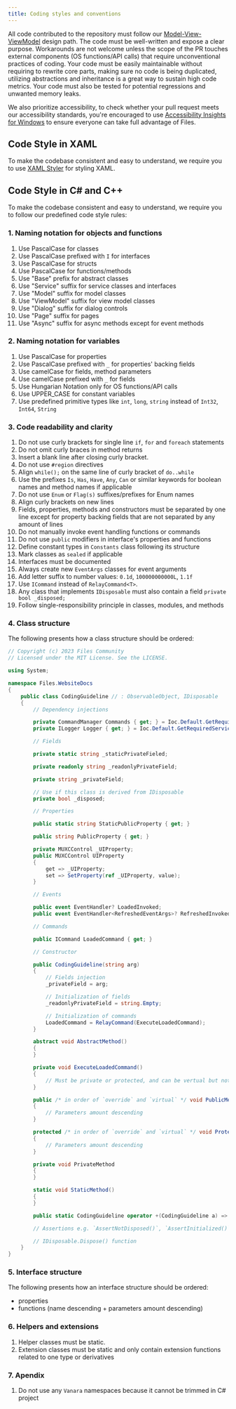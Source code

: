 ```yaml
---
title: Coding styles and conventions
---
```


All code contributed to the repository must follow
our [Model-View-ViewModel](https://en.wikipedia.org/wiki/Model%E2%80%93view%E2%80%93viewmodel) design path. The code
must be well-written and expose a clear purpose. Workarounds are not welcome unless the scope of the PR touches external
components
(OS functions/API calls) that require unconventional practices of coding. Your code must be easily maintainable without
requiring to rewrite core parts, making sure no code is being duplicated, utilizing abstractions and inheritance is a
great way to sustain high code metrics. Your code must also be tested for potential regressions and unwanted memory
leaks.

We also prioritize accessibility, to check whether your pull request meets our accessibility standards, you're
encouraged to use [Accessibility Insights for Windows](https://accessibilityinsights.io/docs/en/windows/overview/)
to ensure everyone can take full advantage of Files.

## Code Style in XAML

To make the codebase consistent and easy to understand, we require you to use [XAML Styler](https://marketplace.visualstudio.com/items?itemName=TeamXavalon.XAMLStyler2022) for styling XAML.

## Code Style in C# and C++

To make the codebase consistent and easy to understand, we require you to follow our predefined code style rules:

### 1. Naming notation for objects and functions

1. Use PascalCase for classes
2. Use PascalCase prefixed with `I` for interfaces
3. Use PascalCase for structs
4. Use PascalCase for functions/methods
5. Use "Base" prefix for abstract classes
6. Use "Service" suffix for service classes and interfaces
7. Use "Model" suffix for model classes
8. Use "ViewModel" suffix for view model classes
9. Use "Dialog" suffix for dialog controls
10. Use "Page" suffix for pages
11. Use "Async" suffix for async methods except for event methods

### 2. Naming notation for variables

1. Use PascalCase for properties
2. Use PascalCase prefixed with `_` for properties' backing fields
3. Use camelCase for fields, method parameters
4. Use camelCase prefixed with `_` for fields
5. Use Hungarian Notation only for OS functions/API calls
6. Use UPPER_CASE for constant variables
7. Use predefined primitive types like `int`, `long`, `string` instead of `Int32`, `Int64`, `String`

### 3. Code readability and clarity

1. Do not use curly brackets for single line `if`, `for` and `foreach` statements
2. Do not omit curly braces in method returns
3. Insert a blank line after closing curly bracket.
4. Do not use `#region` directives
5. Align `while();` on the same line of curly bracket of `do..while`
6. Use the prefixes `Is`, `Has`, `Have`, `Any`, `Can` or similar keywords for boolean names and method names if applicable
7. Do not use `Enum` or `Flag(s)` suffixes/prefixes for Enum names
8. Align curly brackets on new lines
9. Fields, properties, methods and constructors must be separated by one line except for property backing fields that are not separated by any amount of lines
10. Do not manually invoke event handling functions or commands
11. Do not use `public` modifiers in interface's properties and functions
12. Define constant types in `Constants` class following its structure
13. Mark classes as `sealed` if applicable
14. Interfaces must be documented
15. Always create new `EventArgs` classes for event arguments
16. Add letter suffix to number values: `0.1d`, `100000000000L`, `1.1f`
17. Use `ICommand` instead of `RelayCommand<T>`.
18. Any class that implements `IDisposable` must also contain a field `private bool _disposed;`
19. Follow single-responsibility principle in classes, modules, and methods

### 4. Class structure

The following presents how a class structure should be ordered:

```cs
// Copyright (c) 2023 Files Community
// Licensed under the MIT License. See the LICENSE.

using System;

namespace Files.WebsiteDocs
{
    public class CodingGuideline // : ObservableObject, IDisposable
    {
        // Dependency injections

        private CommandManager Commands { get; } = Ioc.Default.GetRequiredService<ICommandManager>();
        private ILogger Logger { get; } = Ioc.Default.GetRequiredService<ILogger>();

        // Fields

        private static string _staticPrivateFieled;

        private readonly string _readonlyPrivateField;

        private string _privateField;

        // Use if this class is derived from IDisposable
        private bool _disposed;

        // Properties

        public static string StaticPublicProperty { get; }

        public string PublicProperty { get; }

        private MUXCControl _UIProperty;
        public MUXCControl UIProperty
        {
            get => _UIProperty;
            set => SetProperty(ref _UIProperty, value);
        }

        // Events

        public event EventHandler? LoadedInvoked;
        public event EventHandler<RefreshedEventArgs>? RefreshedInvoked;

        // Commands

        public ICommand LoadedCommand { get; }

        // Constructor

        public CodingGuideline(string arg)
        {
            // Fields injection
            _privateField = arg;

            // Initialization of fields
            _readonlyPrivateField = string.Empty;

            // Initialization of commands
            LoadedCommand = RelayCommand(ExecuteLoadedCommand);
        }

        abstract void AbstractMethod()
        {
        }

        private void ExecuteLoadedCommand()
        {
            // Must be private or protected, and can be vertual but not abstract.
        }

        public /* in order of `override` and `virtual` */ void PublicMethod()
        {
            // Parameters amount descending
        }

        protected /* in order of `override` and `virtual` */ void ProtectedMethod()
        {
            // Parameters amount descending
        }

        private void PrivateMethod
        {
        }

        static void StaticMethod()
        {
        }

        public static CodingGuideline operator +(CodingGuideline a) => a;

        // Assertions e.g. `AssertNotDisposed()`, `AssertInitialized()`, `AssertStreamOpened()`

        // IDisposable.Dispose() function
    }
}
```

### 5. Interface structure

The following presents how an interface structure should be ordered:

- properties
- functions (name descending + parameters amount descending)

### 6. Helpers and extensions

1. Helper classes must be static.
2. Extension classes must be static and only contain extension functions related to one type or derivatives

### 7. Apendix

1. Do not use any `Vanara` namespaces because it cannot be trimmed in C# project
